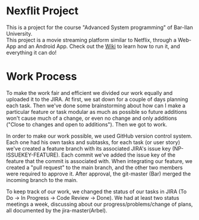 # Nexflit Project
This is a project for the course "Advanced System programming" of Bar-Ilan University.
<br>
This project is a movie streaming platform similar to Netflix, through a Web-App and an Android App.
Check out the [Wiki](Wiki) to learn how to run it, and everything it can do!

# Work Process
To make the work fair and efficient we divided our work equally and uploaded it to the JIRA. At first, we sat down for a couple of days planning each task. Then we've done some brainstorming about how can I make a particular feature or task modular as much as possible so future additions won't cause much of a change, or even no change and only additions ("Close to changes and open to additions"). Then we got to work.

In order to make our work possible, we used GitHub version control system. Each one had his own tasks and subtasks, for each task (or user story) we've created a feature branch with its associated JIRA's issue key (NP-ISSUEKEY-FEATURE). Each commit we've added the issue key of the feature that the commit is associated with. 
When integrating our feature, we created a "pull request" to the main branch, and the other two members were required to approve it. After approval, the git-master (Bar) merged the incoming branch to the main.

To keep track of our work, we changed the status of our tasks in JIRA (To Do -> In Progress -> Code Review -> Done). We had at least two status meetings a week, discussing about our progress/problems/change of plans, all documented by the jira-master(Arbel).